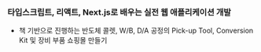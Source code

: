 ### 타입스크립트, 리액트, Next.js로 배우는 실전 웹 애플리케이션 개발

- 책 기반으로 진행하는 반도체 콜렛, W/B, D/A 공정의 Pick-up Tool, Conversion Kit 및 장비 부품 쇼핑몰 만들기
